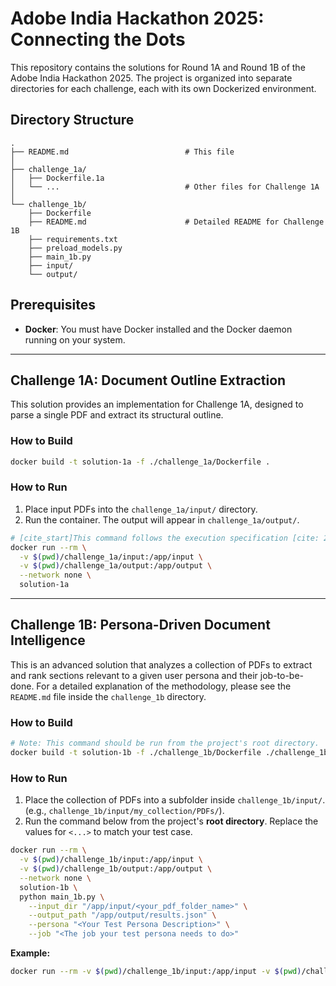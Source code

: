 # Adobe India Hackathon 2025: Connecting the Dots

This repository contains the solutions for Round 1A and Round 1B of the Adobe India Hackathon 2025. The project is organized into separate directories for each challenge, each with its own Dockerized environment.

## Directory Structure

```
.
├── README.md                          # This file
│
├── challenge_1a/
│   ├── Dockerfile.1a
│   └── ...                            # Other files for Challenge 1A
│
└── challenge_1b/
    ├── Dockerfile
    ├── README.md                      # Detailed README for Challenge 1B
    ├── requirements.txt
    ├── preload_models.py
    ├── main_1b.py
    ├── input/
    └── output/
```

## Prerequisites
- **Docker**: You must have Docker installed and the Docker daemon running on your system.

---

## Challenge 1A: Document Outline Extraction

This solution provides an implementation for Challenge 1A, designed to parse a single PDF and extract its structural outline.

### How to Build
```bash
docker build -t solution-1a -f ./challenge_1a/Dockerfile .
```

### How to Run
1. Place input PDFs into the `challenge_1a/input/` directory.
2. Run the container. The output will appear in `challenge_1a/output/`.

```bash
# [cite_start]This command follows the execution specification [cite: 25]
docker run --rm \
  -v $(pwd)/challenge_1a/input:/app/input \
  -v $(pwd)/challenge_1a/output:/app/output \
  --network none \
  solution-1a
```
---

## Challenge 1B: Persona-Driven Document Intelligence

This is an advanced solution that analyzes a collection of PDFs to extract and rank sections relevant to a given user persona and their job-to-be-done. For a detailed explanation of the methodology, please see the `README.md` file inside the `challenge_1b` directory.

### How to Build
```bash
# Note: This command should be run from the project's root directory.
docker build -t solution-1b -f ./challenge_1b/Dockerfile ./challenge_1b/
```

### How to Run
1.  Place the collection of PDFs into a subfolder inside `challenge_1b/input/`. (e.g., `challenge_1b/input/my_collection/PDFs/`).
2.  Run the command below from the project's **root directory**. Replace the values for `<...>` to match your test case.

```bash
docker run --rm \
  -v $(pwd)/challenge_1b/input:/app/input \
  -v $(pwd)/challenge_1b/output:/app/output \
  --network none \
  solution-1b \
  python main_1b.py \
    --input_dir "/app/input/<your_pdf_folder_name>" \
    --output_path "/app/output/results.json" \
    --persona "<Your Test Persona Description>" \
    --job "<The job your test persona needs to do>"
```

**Example:**
```bash
docker run --rm -v $(pwd)/challenge_1b/input:/app/input -v $(pwd)/challenge_1b/output:/app/output --network none solution-1b python main_1b.py --input_dir "/app/input/travel_guides/PDFs" --output_path "/app/output/trip_plan.json" --persona "A travel planner for a group of 10 friends" --job "Plan a 4-day budget trip to the South of France."
```
